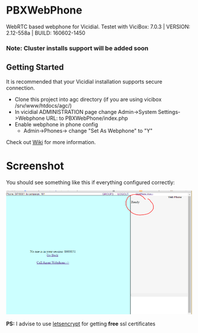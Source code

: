 # PBXWebPhone
WebRTC based webphone for Vicidial.
Testet with ViciBox: 7.0.3 | VERSION: 2.12-558a | BUILD: 160602-1450 
### **Note**: Cluster installs support will be added soon 

## Getting Started
It is recommended that your Vicidial installation supports secure connection.

- Clone this project into agc directory (if you are using vicibox /srv/www/htdocs/agc/)
- In vicidial ADMINISTRATION page change Admin->System Settings->Webphone URL: to
  PBXWebPhone/index.php
- Enable webphone in phone config 
   * Admin->Phones-><Phone exten> change "Set As Webphone" to "Y"


Check out [Wiki](https://github.com/chornyitaras/PBXWebPhone/wiki) for more information.

# Screenshot
You should see something like this if everything configured correctly:

<img src="img1.PNG">

**PS:**  I advise to use [letsencrypt](https://letsencrypt.org/) for getting **free** ssl certificates 
